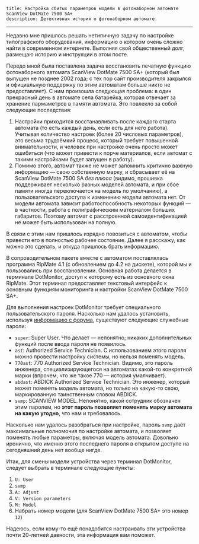     title: Настройка сбитых параметров модели в фотонаборном автомате ScanView DotMate 7500 SA+
    description: Детективная история о фотонаборном автомате.
---

Недавно мне пришлось решать нетипичную задачу по настройке типографского
оборудования, информацию о котором очень сложно найти в современном интернете.
Выполняя свой общественный долг, размещаю историю и инструкции в этом посте.

Передо мной была поставлена задача восстановить печатную функцию фотонаборного
автомата ScanView DotMate 7500 SA+ (который был выпущен не позднее 2002 года; с
тех пор сайт производителя закрылся и официальную поддержку по этим автоматам
больше никто не предоставляет). С ним произошла следующая проблема: в один
прекрасный день в автомате села батарейка, которая отвечает за хранение
пармаметров в памяти автомата. Это повлекло за собой следующие последствия:

1. Настройки приходится восстанавливать после каждого старта автомата (то есть
   каждый день, если есть для него работа). Учитывая количество настроек (более
   20 числовых параметров), это весьма трудоёмкий процесс, который требует
   повышенной внимательности, и человек при настройке очень просто может
   ошибиться (что может привести к порче материалов, если автомат с такими
   настройками будет запущен в работу).
2. Помимо этого, автомат также не может запомнить критично важную информацию —
   свою собственную марку, и сбрасывает её на ScanView DotMate 7500 SA _без
   плюса_ (видимо, прошивка поддерживает несколько разных моделей автомата, и
   при сбое памяти иногда переключается на модель по умолчанию), а
   пользовательского доступа к изменению модели автомата нет. От модели автомата
   зависит работоспособность некоторых функций — в частности, работа с
   полиграфическим материалом больших габаритов. Поэтому автомат с расстроенной
   самоидентификацией не может быть использован на полную.

В связи с этим нам пришлось изрядно повозиться с автоматом, чтобы привести его в
полностью рабочее состояние. Далее я расскажу, как можно это сделать, и откуда
пришлось брать информацию.

В сопроводительном пакете вместе с автоматом поставлялась программа RipMate 4.1
(с обновлением до 4.2 на дискете), которой мы и пользовались при восстановлении.
Основная работа делается в терминале DotMonitor, доступ к которому есть из
основного окна RipMate. Этот терминал предоставляет текстовый интерфейс к
основным функциям мониторинга и настройки ScanView DotMate 7500 SA+.

Для выполнения настроек DotMonitor требует специального пользовательского
пароля. Насколько нам удалось установить, используя [информацию с
форума][rudtp], существуют следующие служебные пароли:

- `super`: Super User. Что делает — непонятно; никаких дополнительных функций
  после ввода пароля не появилось.
- `ast`: Authorized Service Technician. С использованием этого пароля можно
  провести настройку системы, но нельзя поменять модель.
- `770ast`: 770 Authorized Service Technician. Видимо, это пароль инженера,
  специализирующегося на автоматах какой-то конкретной марки (впрочем, что же
  такое 770 — история умалчивает).
- `abdast`: ABDICK Authorized Service Technician. Это инженер, который может
  поменять модель автомата, но только на какую-то свою, маркированную
  таинственным словом ABDICK.
- `svmp`: SCANVIEW MODEL. Непонятно, какой сотрудник обозначен этим паролем, но
  **этот пароль позволяет поменять марку автомата на какую угодно**, что нам и
  требовалось.

Насколько нам удалось разобраться при настройке, пароль `svmp` даёт максимальные
полномочия по настройке автомата, и позволяет поменять любые параметры, включая
модель автомата. Довольно иронично, что именно этого последнего пароля в
открытом доступе на сегодняшний день нет вообще нигде.

Итак, для смены модели устройства через терминал DotMonitor, следует выбрать в
терминале следующие пункты:

1. `U: User`
2. `svmp`
3. `A: Adjust`
4. `V: Version parameters`
5. `M: Model`
6. Набрать номер модели (для ScanView DotMate 7500 SA+ это номер `12`)

Надеюсь, если кому-то ещё понадобится настраивать эти устройства почти 20-летней
давности, эта информация вам поможет.

[rudtp]: https://forum.rudtp.ru/threads/dotmate-7500p-nvram-config.68311/
